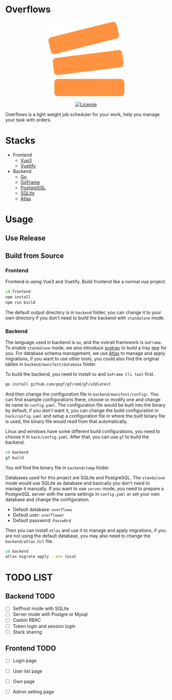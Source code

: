 # Overflows
<div align=center>
<img src="frontend/src/assets/logo.png" width="240"/>

[![License](https://img.shields.io/badge/License-Apache%202.0-blue.svg)](https://github.com/UncleChair/Overflows/blob/main/LICENSE)

</div>

Overflows is a light weight job scheduler for your work, help you manage your task with orders.

# Stacks

- Frontend
  - [Vue3](https://vuejs.org/)
  - [Vuetify](https://vuetifyjs.com/)
- Backend
  - [Go](https://go.dev/)
  - [GoFrame](https://goframe.org/)
  - [PostgreSQL](https://www.postgresql.org/)
  - [SQLite](https://www.sqlite.org/)
  - [Atlas](https://atlasgo.io/)

# Usage

## Use Release

## Build from Source

### Frontend

Frontend is using Vue3 and Vuetify. Build frontend like a normal vue project.

``` bash
cd frontend
npm install
npm run build
```

The default output directory is in `backend` folder, you can change it to your own directory if you don't need to build the backend with `standalone` mode.

### Backend

The language used in backend is `Go`, and the overall framework is `GoFrame`. To enable `standalone` mode, we also introduce [systray](https://github.com/getlantern/systray) to build a tray app for you. For database schema management, we use [Atlas](https://atlasgo.io/) to manage and apply migrations, if you want to use other tools, you could also find the original tables in `backend/manifest/database` folder.

To build the backend, you need to install `Go` and `GoFrame Cli tool` first.

``` bash
go install github.com/gogf/gf/cmd/gf/v2@latest
```

And then change the configuration file in `backend/manifest/config/`. You can find example configurations there, choose or modify one and change its name to `config.yaml`. The configuration file would be built into the binary by default, if you don't want it, you can change the build configuration in `hack/config.yaml` and setup a configuration file in where the built binary file is used, the binary file would read from that automatically.

Linux and windows have some different build configurations, you need to choose it in `hack/config.yaml`. After that, you can use `gf` to build the backend.

``` bash
cd backend
gf build
```

You will find the binary file in `backend/temp` folder.

Databases used for this project are SQLite and PostgreSQL. The `standalone` mode would use SQLite as database and basically you don't need to manage it manually. If you want to use `server` mode, you need to prepare a PostgreSQL server with the same settings in `config.yaml` or set your own database and change the configuration.
- Default database: `overflows`
- Default user: `overflower`
- Default password: `Passw0rd`

Then you can install `atlas` and use it to manage and apply migrations, if you are not using the default database, you may also need to change the `backend/atlas.hcl` file.

``` bash
cd backend
atlas migrate apply --env local
```

# TODO LIST

## Backend TODO

- [ ] Selfhost mode with SQLite
- [ ] Server mode with Postgre or Mysql
- [ ] Casbin RBAC
- [ ] Token login and session login
- [ ] Stack sharing

## Frontend TODO

- [ ] Login page
- [ ] User list page
- [ ] Own page
- [ ] Admin setting page

